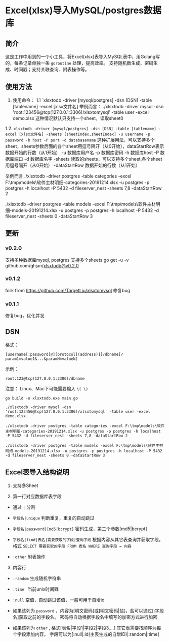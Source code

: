 # Excel(xlsx)导入MySQL/postgres数据库

## 简介

这是工作中用到的一个小工具，将Excel(xlsx)表导入MySQL表中，用Golang写的，每条记录单独一条 `goroutine` 处理，提高效率。
支持随机数生成、密码生成、时间戳；支持关联查询、附表操作等。

## 使用方法

1. 使用命令：
 1.1 `xlsxtodb -driver [mysql/postgres] -dsn [DSN] -table [tablename] -excel [xlsx文件名]
 举例而言：
 ./xlsxtodb -driver mysql -dsn 'root:123456@tcp(127.0.0.1:3306)/xlsxtomysql' -table user -excel demo.xlsx
 这种情况默认只支持一个sheet，读取sheet0
 
 1.2. `xlsxtodb -driver [mysql/postgres] -dsn [DSN] -table [tablename] -excel [xlsx文件名] -sheets [sheetIndex,sheetIndex] -u username -p password -h host -P port -d databasename`
 这种扩展用法，可以支持多个sheet，sheets参数后面的各个sheet用逗号隔开（从0开始），dataStartRow表示数据开始的行数（从1开始）
 -u 数据库用户名
 -p 数据库密码
 -h 数据库host
 -P 数据库端口
 -d 数据库名字
 -sheets 读取的sheets，可以支持多个sheet,各个sheet用逗号隔开（从0开始）
 -dataStartRow 数据开始的行数（从1开始）
 
 举例而言
./xlsxtodb -driver postgres -table categories -excel F:\tmp\models\软件主材明细-categories-20191214.xlsx -u postgres -p postgres -h localhost -P 5432 -d fileserver_nest -sheets 7,8 -dataStartRow 2

./xlsxtodb -driver postgres -table models -excel F:\tmp\models\软件主材明细-models-20191214.xlsx -u postgres -p postgres -h localhost -P 5432 -d fileserver_nest -sheets 0 -dataStartRow 3

## 更新

### v0.2.0
支持多种数据库mysql, postgres
支持多个sheets
go get -u -v github.com/ghjan/xlsxtodb@v0.2.0
### v0.1.2
fork from https://github.com/TargetLiu/xlsxtomysql
修复bug

### v0.1.1

修复bug，优化并发

## DSN

格式：

```
[username[:password]@][protocol[(address)]]/dbname[?param1=value1&...&paramN=valueN]
```

示例：

```
root:123@tcp(127.0.0.1:3306)/dbname

```

注意：
Linux、Mac下可能需要输入 `\( \)`

```
go build -o xlsxtodb.exe main.go

./xlsxtodb -driver mysql -dsn 'root:123456@tcp(127.0.0.1:3306)/xlsxtomysql' -table user -excel demo.xlsx

./xlsxtodb -driver postgres -table categories -excel F:\tmp\models\软件主材明细-categories-20191214.xlsx -u postgres -p postgres -h localhost -P 5432 -d fileserver_nest -sheets 7,8 -dataStartRow 2

./xlsxtodb -driver postgres -table models -excel F:\tmp\models\软件主材明细-models-20191214.xlsx -u postgres -p postgres -h localhost -P 5432 -d fileserver_nest -sheets 0 -dataStartRow 3

```

## Excel表导入结构说明

1. 支持多Sheet

2. 第一行对应数据库表字段

 * 通过 `|` 分割

 * `字段名|unique` 判断重复，重复的自动跳过

 * `字段名|password|[md5|bcrypt]` 密码生成，第二个参数[md5|bcrypt]

 * `字段名|find|表名|需要获取的字段|查询字段` 根据内容从其它表查询并获取字段，格式 
 `SELECT 需要获取的字段 FROM 表名 WHERE 查询字段 = 内容`

 * `:other` 附表操作

3. 内容行

 * `:random` 生成随机字符串

 * `:time ` 当前unix时间戳

 * `:null`  空值，自动跳过该值，一般可用于自增id

 * 如果该列为 `password` ，内容为[明文密码]或[明文密码|盐]，盐可以通过[:字段名]获取之前的字段名。
 密码将自动根据字段名中填写的加密方式进行加密

 *  如果该列为 `other` , 格式[表名|字段1|字段2|字段3....] 其它表需要按顺序为每个字段添加内容。
 字段可以为[:null|:id(主表生成的自增ID)|:random|:time]

